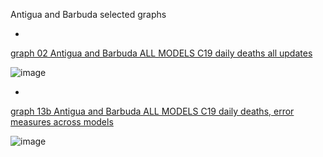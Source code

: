 Antigua and Barbuda selected graphs

*

[graph 02 Antigua and Barbuda ALL MODELS C19 daily deaths all updates](https://github.com/pourmalek/CovidLongitudinal/blob/main/output/countries/Antigua%20and%20Barbuda/graph%2002%20Antigua%20and%20Barbuda%20ALL%20MODELS%20C19%20daily%20deaths%20all%20updates.pdf)

![image](https://github.com/pourmalek/CovidLongitudinal/assets/30849720/5e1767c0-4d90-4bc4-8920-491a2bd4bbca)

*

[graph 13b Antigua and Barbuda ALL MODELS C19 daily deaths, error measures across models](https://github.com/pourmalek/CovidLongitudinal/blob/main/output/countries/Antigua%20and%20Barbuda/graph%2013b%20Antigua%20and%20Barbuda%20ALL%20MODELS%20C19%20daily%20deaths%2C%20error%20measures%20across%20models.pdf)

![image](https://github.com/pourmalek/CovidLongitudinal/assets/30849720/546882c7-985f-4026-9e52-db9f031a3a63)

